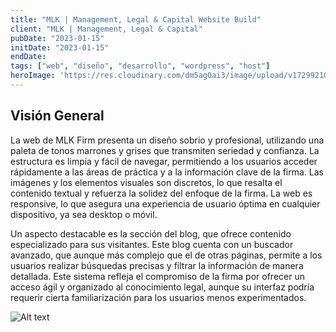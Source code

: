 ```yaml
---
title: "MLK | Management, Legal & Capital Website Build"
client: "MLK | Management, Legal & Capital"
pubDate: "2023-01-15"
initDate: "2023-01-15"
endDate: 
tags: ["web", "diseño", "desarrollo", "wordpress", "host"]
heroImage: 'https://res.cloudinary.com/dm5ag0ai3/image/upload/v1729921060/mlk_web_banner_vjipd9.png'
---
```

## Visión General
La web de MLK Firm presenta un diseño sobrio y profesional, utilizando una paleta de tonos marrones y grises que transmiten seriedad y confianza. La estructura es limpia y fácil de navegar, permitiendo a los usuarios acceder rápidamente a las áreas de práctica y a la información clave de la firma. Las imágenes y los elementos visuales son discretos, lo que resalta el contenido textual y refuerza la solidez del enfoque de la firma. La web es responsive, lo que asegura una experiencia de usuario óptima en cualquier dispositivo, ya sea desktop o móvil.

Un aspecto destacable es la sección del blog, que ofrece contenido especializado para sus visitantes. Este blog cuenta con un buscador avanzado, que aunque más complejo que el de otras páginas, permite a los usuarios realizar búsquedas precisas y filtrar la información de manera detallada. Este sistema refleja el compromiso de la firma por ofrecer un acceso ágil y organizado al conocimiento legal, aunque su interfaz podría requerir cierta familiarización para los usuarios menos experimentados.

![Alt text](https://res.cloudinary.com/dm5ag0ai3/image/upload/v1728666001/mlk_web_t3smxn.png "MLK web")